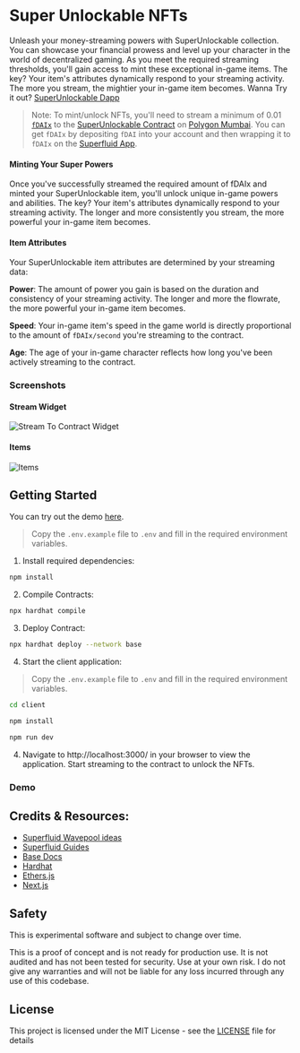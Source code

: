 # Super Unlockable NFTs

Unleash your money-streaming powers with SuperUnlockable collection. You can showcase your financial prowess and level up your character in the world of decentralized gaming. As you meet the required streaming thresholds, you'll gain access to mint these exceptional in-game items. The key? Your item's attributes dynamically respond to your streaming activity. The more you stream, the mightier your in-game item becomes. Wanna Try it out? [SuperUnlockable Dapp](https://superunlockable-develop.vercel.app/)

> Note: To mint/unlock NFTs, you'll need to stream a minimum of 0.01 [`fDAIx`](https://mumbai.polygonscan.com/token/0x5d8b4c2554aeb7e86f387b4d6c00ac33499ed01f) to the [SuperUnlockable Contract](https://mumbai.polygonscan.com/address/0x48A822ef187a82C3bd4c8218C9bE5DC7802d77c3) on [Polygon Mumbai](https://polygon.technology/). You can get `fDAIx` by depositing `fDAI` into your account and then wrapping it to `fDAIx` on the [Superfluid App](https://app.superfluid.finance/wrap).

#### Minting Your Super Powers

Once you've successfully streamed the required amount of fDAIx and minted your SuperUnlockable item, you'll unlock unique in-game powers and abilities. The key? Your item's attributes dynamically respond to your streaming activity. The longer and more consistently you stream, the more powerful your in-game item becomes.

#### Item Attributes

Your SuperUnlockable item attributes are determined by your streaming data:

**Power**: The amount of power you gain is based on the duration and consistency of your streaming activity. The longer and more the flowrate, the more powerful your in-game item becomes.

**Speed**: Your in-game item's speed in the game world is directly proportional to the amount of `fDAIx/second` you're streaming to the contract.

**Age**: The age of your in-game character reflects how long you've been actively streaming to the contract.

### Screenshots

#### Stream Widget

![Stream To Contract Widget](https://github.com/Salmandabbakuti/super-unlockable-nfts/assets/29351207/0d93fac6-f947-4125-8a43-2761faa43d19)

#### Items

![Items](https://github.com/Salmandabbakuti/super-unlockable-nfts/assets/29351207/ae24617a-d80f-4354-bd32-88a0365a1c87)

## Getting Started

You can try out the demo [here](https://superunlockable-develop.vercel.app/).

> Copy the `.env.example` file to `.env` and fill in the required environment variables.

1. Install required dependencies:

```bash
npm install
```

2. Compile Contracts:

```bash
npx hardhat compile
```

3. Deploy Contract:

```bash
npx hardhat deploy --network base
```

4. Start the client application:

> Copy the `.env.example` file to `.env` and fill in the required environment variables.

```bash
cd client

npm install

npm run dev
```

4. Navigate to http://localhost:3000/ in your browser to view the application. Start streaming to the contract to unlock the NFTs.

### Demo

## Credits & Resources:

- [Superfluid Wavepool ideas](https://superfluidhq.notion.site/Superfluid-Wave-Project-Ideas-7e8c792758004bd2ae452d1f9810cc58)
- [Superfluid Guides](https://docs.superfluid.finance/superfluid/resources/integration-guides)
- [Base Docs](https://docs.base.org/)
- [Hardhat](https://hardhat.org/getting-started/)
- [Ethers.js](https://docs.ethers.io/v5/)
- [Next.js](https://nextjs.org/docs/getting-started)

## Safety

This is experimental software and subject to change over time.

This is a proof of concept and is not ready for production use. It is not audited and has not been tested for security. Use at your own risk.
I do not give any warranties and will not be liable for any loss incurred through any use of this codebase.

## License

This project is licensed under the MIT License - see the [LICENSE](LICENSE) file for details
